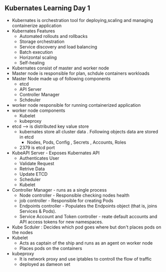 ## Kubernates Learning Day 1

- Kubernates is orchestration tool for deploying,scaling and managing containerize application
- Kubernates Features
  - Automated rollouts and rollbacks
  - Storage orchestration
  - Service discovery and load balancing
  - Batch execution
  - Horizontal scaling
  - Self-healing
- Kubernates consist of master and worker node
- Master node is responsible for plan, schdule containers workloads
- Master Node made up of following components
  - etcd
  - API Server
  - Controller Manager
  - Schdeuler
- worker node responsible for running containerized application
- worker node components
  - Kubelet   
  - kubeproxy
- etcd --> is distributed key value store
  - kubernates store all cluster data . Following objects data are stored in etcd
     - Nodes, Pods, Config , Secrets , Accounts, Roles
  - 2379 is etcd port
- KubeAPI Server - Exposes Kubernates API
  - Authenticates User
  - Validate Request
  - Retrive Data
  - Update ETCD
  - Scheduler
  - Kubelet
- Controller Manager - runs as a single process
   - Node controller - Responsible checking nodes health
   - job controller - Responsible for creating Pods
   - Endpoints controller - Populates the Endpoints object (that is, joins Services & Pods).
   - Service Account and Token controller - reate default accounts and API access tokens for new namespaces.
- Kube Scduler : Decides which pod goes where but don't places pods on the nodes
- Kubelet
  - Acts as captain of the ship and runs as an agent on worker node
  - Places pods on the containers
- kubeproxy
  - It is network proxy and use iptables to controll the flow of traffic
  - deployed as dameon set 
